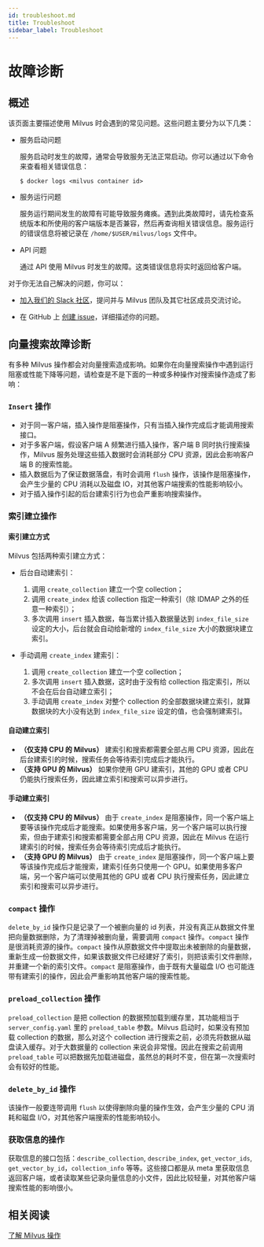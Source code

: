 ```yaml
---
id: troubleshoot.md
title: Troubleshoot
sidebar_label: Troubleshoot
---
```


# 故障诊断

## 概述

该页面主要描述使用 Milvus 时会遇到的常见问题。这些问题主要分为以下几类：

- 服务启动问题

  服务启动时发生的故障，通常会导致服务无法正常启动。你可以通过以下命令来查看相关错误信息：

  ```shell
  $ docker logs <milvus container id>
  ```

- 服务运行问题

  服务运行期间发生的故障有可能导致服务瘫痪。遇到此类故障时，请先检查系统版本和所使用的客户端版本是否兼容，然后再查询相关错误信息。服务运行的错误信息将被记录在 `/home/$USER/milvus/logs` 文件中。

- API 问题

  通过 API 使用 Milvus 时发生的故障。这类错误信息将实时返回给客户端。

对于你无法自己解决的问题，你可以：

- [加入我们的 Slack 社区](https://join.slack.com/t/milvusio/shared_invite/enQtNzY1OTQ0NDI3NjMzLWNmYmM1NmNjOTQ5MGI5NDhhYmRhMGU5M2NhNzhhMDMzY2MzNDdlYjM5ODQ5MmE3ODFlYzU3YjJkNmVlNDQ2ZTk)，提问并与 Milvus 团队及其它社区成员交流讨论。

- 在 GitHub 上 [创建 issue](https://github.com/milvus-io/milvus/issues/new/choose)，详细描述你的问题。

## 向量搜索故障诊断

有多种 Milvus 操作都会对向量搜索造成影响。如果你在向量搜索操作中遇到运行阻塞或性能下降等问题，请检查是不是下面的一种或多种操作对搜索操作造成了影响：

### `Insert` 操作

- 对于同一客户端，插入操作是阻塞操作，只有当插入操作完成后才能调用搜索接口。
- 对于多客户端，假设客户端 A 频繁进行插入操作，客户端 B 同时执行搜索操作，Milvus 服务处理这些插入数据时会消耗部分 CPU 资源，因此会影响客户端 B 的搜索性能。
- 插入数据后为了保证数据落盘，有时会调用 `flush` 操作，该操作是阻塞操作，会产生少量的 CPU 消耗以及磁盘 IO，对其他客户端搜索的性能影响较小。
- 对于插入操作引起的后台建索引行为也会严重影响搜索操作。

### 索引建立操作

#### 索引建立方式

Milvus 包括两种索引建立方式：

- 后台自动建索引：

  1. 调用 `create_collection` 建立一个空 collection；
  2. 调用 `create_index` 给该 collection 指定一种索引（除 IDMAP 之外的任意一种索引）；
  3. 多次调用 `insert` 插入数据，每当累计插入数据量达到 `index_file_size` 设定的大小，后台就会自动给新增的 `index_file_size` 大小的数据块建立索引。

- 手动调用 `create_index` 建索引：

  1. 调用 `create_collection` 建立一个空 collection；
  2. 多次调用 `insert` 插入数据，这时由于没有给 collection 指定索引，所以不会在后台自动建立索引；
  3. 手动调用 `create_index` 对整个 collection 的全部数据块建立索引，就算数据块的大小没有达到 `index_file_size` 设定的值，也会强制建索引。

#### 自动建立索引

- **（仅支持 CPU 的 Milvus）** 建索引和搜索都需要全部占用 CPU 资源，因此在后台建索引的时候，搜索任务会等待索引完成后才能执行。
- **（支持 GPU 的 Milvus）** 如果你使用 GPU 建索引，其他的 GPU 或者 CPU 仍能执行搜索任务，因此建立索引和搜索可以异步进行。

#### 手动建立索引

- **（仅支持 CPU 的 Milvus）** 由于 `create_index` 是阻塞操作，同一个客户端上要等该操作完成后才能搜索。如果使用多客户端，另一个客户端可以执行搜索，但由于建索引和搜索都需要全部占用 CPU 资源，因此在 Milvus 在运行建索引的时候，搜索任务会等待索引完成后才能执行。
- **（支持 GPU 的 Milvus）** 由于 `create_index` 是阻塞操作，同一个客户端上要等该操作完成后才能搜索，建索引任务只使用一个 GPU。如果使用多客户端，另一个客户端可以使用其他的 GPU 或者 CPU 执行搜索任务，因此建立索引和搜索可以异步进行。

### `compact` 操作

`delete_by_id` 操作只是记录了一个被删向量的 id 列表，并没有真正从数据文件里把向量数据删除，为了清理掉被删向量，需要调用 `compact` 操作。`compact` 操作是很消耗资源的操作。`compact` 操作从原数据文件中提取出未被删除的向量数据，重新生成一份数据文件，如果该数据文件已经建好了索引，则把该索引文件删除，并重建一个新的索引文件。`compact` 是阻塞操作，由于既有大量磁盘 I/O 也可能连带有建索引的操作，因此会严重影响其他客户端的搜索性能。

### `preload_collection` 操作

`preload_collection` 是把 collection 的数据预加载到缓存里，其功能相当于 `server_config.yaml` 里的 `preload_table` 参数。Milvus 启动时，如果没有预加载 collection 的数据，那么对这个 collection 进行搜索之前，必须先将数据从磁盘读入缓存。对于大数据量的 collection 来说会非常慢。因此在搜索之前调用 `preload_table` 可以把数据先加载进磁盘，虽然总的耗时不变，但在第一次搜索时会有较好的性能。

### `delete_by_id` 操作

该操作一般要连带调用 `flush` 以使得删除向量的操作生效，会产生少量的 CPU 消耗和磁盘 I/O，对其他客户端搜索的性能影响较小。

### 获取信息的操作

获取信息的接口包括：`describe_collection`, `describe_index`, `get_vector_ids`, `get_vector_by_id`，`collection_info` 等等。这些接口都是从 meta 里获取信息返回客户端，或者读取某些记录向量信息的小文件，因此比较轻量，对其他客户端搜索性能的影响很小。

## 相关阅读

[了解 Milvus 操作](milvus_operation.md)
